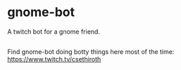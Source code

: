 # gnome-bot
A twitch bot for a gnome friend. 
##
Find gnome-bot doing botty things here most of the time: https://www.twitch.tv/csethiroth
